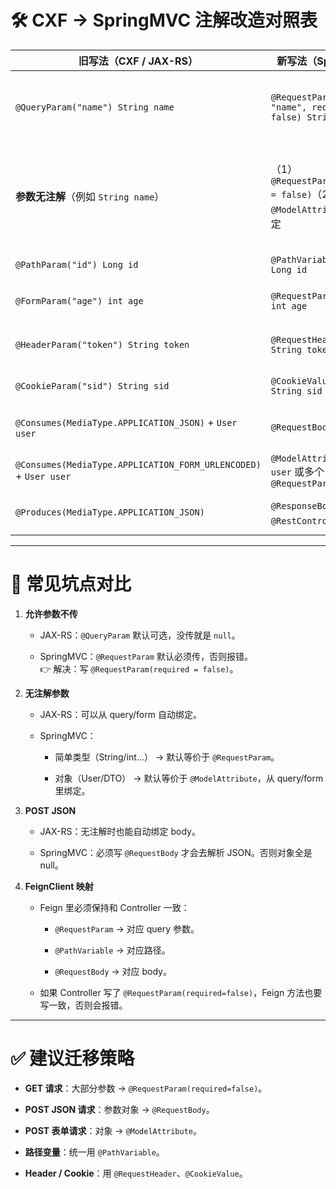 


# 🛠 CXF → SpringMVC 注解改造对照表

|旧写法（CXF / JAX-RS）|新写法（SpringMVC）|含义 / 区别|注意点|
|---|---|---|---|
|`@QueryParam("name") String name`|`@RequestParam(name = "name", required = false) String name`|从 URL 查询参数获取|Spring 默认 `required=true`，如果允许不传，要写 `required = false`|
|**参数无注解**（例如 `String name`）|（1）`@RequestParam(required = false)`（2）`@ModelAttribute` 对象绑定|JAX-RS 默认支持 query/form 绑定|SpringMVC 如果不写注解，行为不一：简单类型默认是 `@RequestParam`，对象默认是 `@ModelAttribute`|
|`@PathParam("id") Long id`|`@PathVariable("id") Long id`|从 URL 路径变量获取|例：`/user/{id}`|
|`@FormParam("age") int age`|`@RequestParam("age") int age`|从表单字段获取|POST 表单 `x-www-form-urlencoded`|
|`@HeaderParam("token") String token`|`@RequestHeader("token") String token`|从 HTTP Header 获取|SpringMVC 强调区分 Header 和 Param|
|`@CookieParam("sid") String sid`|`@CookieValue("sid") String sid`|从 Cookie 获取||
|`@Consumes(MediaType.APPLICATION_JSON)` + `User user`|`@RequestBody User user`|请求体 JSON 绑定到对象|记得看前端 `Content-Type`|
|`@Consumes(MediaType.APPLICATION_FORM_URLENCODED)` + `User user`|`@ModelAttribute User user` 或多个 `@RequestParam`|表单绑定|不要加 `@RequestBody`|
|`@Produces(MediaType.APPLICATION_JSON)`|`@ResponseBody` 或 `@RestController` 类级别|响应 JSON|Spring 默认用 `@RestController` 更简洁|

---

# 🚩 常见坑点对比

1. **允许参数不传**
    
    - JAX-RS：`@QueryParam` 默认可选，没传就是 `null`。
        
    - SpringMVC：`@RequestParam` 默认必须传，否则报错。  
        👉 解决：写 `@RequestParam(required = false)`。
        
2. **无注解参数**
    
    - JAX-RS：可以从 query/form 自动绑定。
        
    - SpringMVC：
        
        - 简单类型（String/int...） → 默认等价于 `@RequestParam`。
            
        - 对象（User/DTO） → 默认等价于 `@ModelAttribute`，从 query/form 里绑定。
            
3. **POST JSON**
    
    - JAX-RS：无注解时也能自动绑定 body。
        
    - SpringMVC：必须写 `@RequestBody` 才会去解析 JSON。否则对象全是 null。
        
4. **FeignClient 映射**
    
    - Feign 里必须保持和 Controller 一致：
        
        - `@RequestParam` → 对应 query 参数。
            
        - `@PathVariable` → 对应路径。
            
        - `@RequestBody` → 对应 body。
            
    - 如果 Controller 写了 `@RequestParam(required=false)`，Feign 方法也要写一致，否则会报错。
        

---

# ✅ 建议迁移策略

- **GET 请求**：大部分参数 → `@RequestParam(required=false)`。
    
- **POST JSON 请求**：参数对象 → `@RequestBody`。
    
- **POST 表单请求**：对象 → `@ModelAttribute`。
    
- **路径变量**：统一用 `@PathVariable`。
    
- **Header / Cookie**：用 `@RequestHeader`、`@CookieValue`。
    
